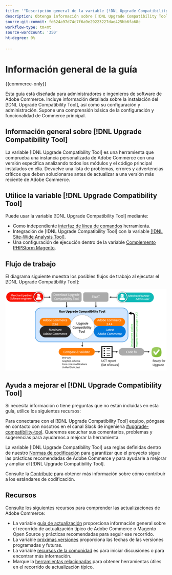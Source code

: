 ```yaml
---
title: '"Descripción general de la variable [!DNL Upgrade Compatibility Tool]"'
description: Obtenga información sobre [!DNL Upgrade Compatibility Tool] y cómo puede ayudarle con su proyecto de Adobe Commerce.
source-git-commit: fd624a97d74c7f6a9e29223227dae425bb6fa68c
workflow-type: tm+mt
source-wordcount: '350'
ht-degree: 0%

---
```



# Información general de la guía

{{commerce-only}}

Esta guía está diseñada para administradores e ingenieros de software de Adobe Commerce. Incluye información detallada sobre la instalación del [!DNL Upgrade Compatibility Tool], así como su configuración y administración. Supone una comprensión básica de la configuración y funcionalidad de Commerce principal.

## Información general sobre [!DNL Upgrade Compatibility Tool]

La variable [!DNL Upgrade Compatibility Tool] es una herramienta que comprueba una instancia personalizada de Adobe Commerce con una versión específica analizando todos los módulos y el código principal instalados en ella. Devuelve una lista de problemas, errores y advertencias críticos que deben solucionarse antes de actualizar a una versión más reciente de Adobe Commerce.

## Utilice la variable [!DNL Upgrade Compatibility Tool]

Puede usar la variable [!DNL Upgrade Compatibility Tool] mediante:

- Como independiente [interfaz de línea de comandos](../upgrade-compatibility-tool/run.md) herramienta.
- Integración de [!DNL Upgrade Compatibility Tool] con la variable [[!DNL Site-Wide Analysis Tool]](../upgrade-compatibility-tool/integrate-analysis-tool.md).
- Una configuración de ejecución dentro de la variable [Complemento PHPStorm Magento](../upgrade-compatibility-tool/run-configuration-phpstorm-plugin.md).

## Flujo de trabajo

El diagrama siguiente muestra los posibles flujos de trabajo al ejecutar el [!DNL Upgrade Compatibility Tool]:

![[!DNL Upgrade Compatibility Tool] Diagrama](../../assets/upgrade-guide/uct-diagram-v5.png)

## Ayuda a mejorar el [!DNL Upgrade Compatibility Tool]

Si necesita información o tiene preguntas que no están incluidas en esta guía, utilice los siguientes recursos:

Para conectarse con el [!DNL Upgrade Compatibility Tool] equipo, póngase en contacto con nosotros en el canal Slack de ingeniería [#upgrade-compatibility-tool](https://magentocommeng.slack.com/archives/C019Y143U9F). Queremos escuchar sus comentarios, problemas y sugerencias para ayudarnos a mejorar la herramienta.

La variable [!DNL Upgrade Compatibility Tool] usa reglas definidas dentro de nuestro [Normas de codificación](https://devdocs.magento.com/guides/v2.4/coding-standards/bk-coding-standards.html) para garantizar que el proyecto sigue las prácticas recomendadas de Adobe Commerce y para ayudarle a mejorar y ampliar el [!DNL Upgrade Compatibility Tool].

Consulte la [Contribute](https://devdocs.magento.com/guides/v2.4/coding-standards/contributing.html) para obtener más información sobre cómo contribuir a los estándares de codificación.

## Recursos

Consulte los siguientes recursos para comprender las actualizaciones de Adobe Commerce:

- La variable [guía de actualización](https://experienceleague.adobe.com/docs/commerce-operations/upgrade-guide/overview.html) proporciona información general sobre el recorrido de actualización típico de Adobe Commerce o Magento Open Source y prácticas recomendadas para seguir ese recorrido.
- La variable [próximas versiones](https://devdocs.magento.com/release/) proporciona las fechas de las versiones programadas y futuras.
- La variable [recursos de la comunidad](https://developer.adobe.com/commerce/contributor/community/) es para iniciar discusiones o para encontrar más información.
- Marque la [herramientas relacionadas](https://experienceleague.adobe.com/docs/commerce-operations/upgrade-guide/related-tools.html) para obtener herramientas útiles en el recorrido de actualización típico.
